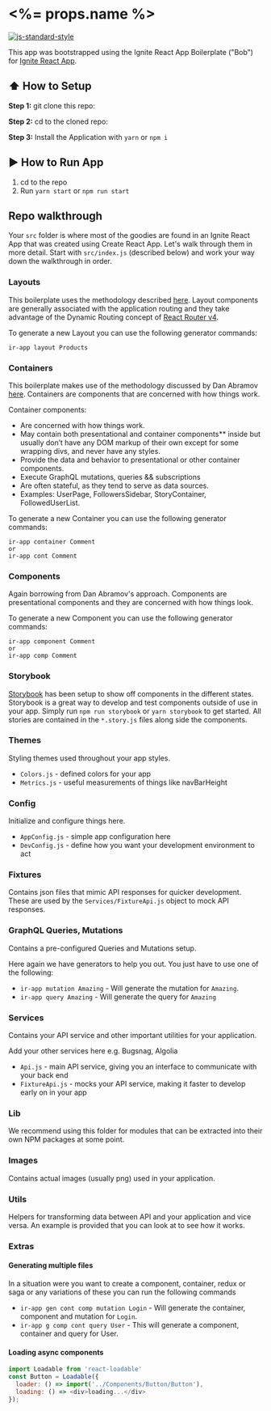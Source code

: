 #  <%= props.name %>
[![js-standard-style](https://img.shields.io/badge/code%20style-standard-brightgreen.svg?style=flat)](http://standardjs.com/)

This app was bootstrapped using the Ignite React App Boilerplate ("Bob") for [Ignite React App](https://github.com/bjonamu/ignite-react-app).

## :arrow_up: How to Setup

**Step 1:** git clone this repo:

**Step 2:** cd to the cloned repo:

**Step 3:** Install the Application with `yarn` or `npm i`


## :arrow_forward: How to Run App

1. cd to the repo
2. Run `yarn start` or `npm run start`

## Repo walkthrough


Your `src` folder is where most of the goodies are found in an Ignite React App that was created using Create React App. Let's walk through them in more detail. Start with `src/index.js` (described below) and work your way down the walkthrough in order.

### Layouts

This boilerplate uses the methodology described [here](https://css-tricks.com/react-router-4/). Layout components are generally associated with the application routing and they take advantage of the Dynamic Routing concept of [React Router v4](https://reacttraining.com/react-router/web/guides/philosophy).

To generate a new Layout you can use the following generator commands:

```
ir-app layout Products
```

### Containers

This boilerplate makes use of the methodology discussed by Dan Abramov [here](https://medium.com/@dan_abramov/smart-and-dumb-components-7ca2f9a7c7d0). Containers are components that are concerned with how things work. 

Container components:

* Are concerned with how things work.
* May contain both presentational and container components** inside but usually don’t have any DOM markup of their own except for some wrapping divs, and never have any styles.
* Provide the data and behavior to presentational or other container components.
* Execute GraphQL mutations, queries && subscriptions
* Are often stateful, as they tend to serve as data sources.
* Examples: UserPage, FollowersSidebar, StoryContainer, FollowedUserList.

To generate a new Container you can use the following generator commands:

```
ir-app container Comment
or
ir-app cont Comment
```

### Components

Again borrowing from Dan Abramov's approach. Components are presentational components and they are concerned with how things look.

To generate a new Component you can use the following generator commands:

```
ir-app component Comment
or 
ir-app comp Comment
```

### Storybook

[Storybook](https://storybook.js.org/) has been setup to show off components in the different states. Storybook is a great way to develop and test components outside of use in your app. Simply run `npm run storybook` or `yarn storybook` to get started. All stories are contained in the `*.story.js` files along side the components.

### Themes

Styling themes used throughout your app styles.

* `Colors.js` - defined colors for your app
* `Metrics.js` - useful measurements of things like navBarHeight

### Config

Initialize and configure things here.

* `AppConfig.js` - simple app configuration here
* `DevConfig.js` - define how you want your development environment to act

### Fixtures

Contains json files that mimic API responses for quicker development. These are used by the `Services/FixtureApi.js` object to mock API responses.

### GraphQL Queries, Mutations

Contains a pre-configured Queries and Mutations setup.

Here again we have generators to help you out. You just have to use one of the following:

* `ir-app mutation Amazing` - Will generate the mutation for `Amazing`.
* `ir-app query Amazing` - Will generate the query for `Amazing`

### Services

Contains your API service and other important utilities for your application.

Add your other services here e.g. Bugsnag, Algolia

* `Api.js` - main API service, giving you an interface to communicate with your back end
* `FixtureApi.js` - mocks your API service, making it faster to develop early on in your app

### Lib

We recommend using this folder for modules that can be extracted into their own NPM packages at some point.

### Images

Contains actual images (usually png) used in your application.

### Utils

Helpers for transforming data between API and your application and vice versa. An example is provided that you can look at to see how it works.

### Extras

#### Generating multiple files

In a situation were you want to create a component, container, redux or saga or any variations of these you can run the following commands

* `ir-app gen cont comp mutation Login` - Will generate the container, component and mutation for `Login`.
* `ir-app g comp cont query User` - This will generate a component, container and query for User.

#### Loading async components

```js
import Loadable from 'react-loadable'
const Button = Loadable({
  loader: () => import('../Components/Button/Button'),
  loading: () => <div>loading...</div>
});
```
